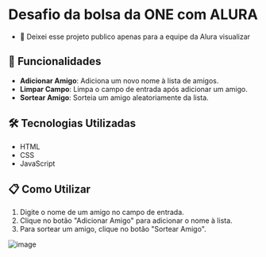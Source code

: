 # Desafio da bolsa da ONE com ALURA

- 📜 Deixei esse projeto publico apenas para a equipe da Alura visualizar


## 🚀 Funcionalidades 
- **Adicionar Amigo**: Adiciona um novo nome à lista de amigos.
- **Limpar Campo**: Limpa o campo de entrada após adicionar um amigo.
- **Sortear Amigo**: Sorteia um amigo aleatoriamente da lista.
    
## 🛠️ Tecnologias Utilizadas 
- HTML
- CSS
- JavaScript 

## 📋 Como Utilizar 

1. Digite o nome de um amigo no campo de entrada.
2. Clique no botão "Adicionar Amigo" para adicionar o nome à lista.
3. Para sortear um amigo, clique no botão "Sortear Amigo".
   
![image](https://github.com/user-attachments/assets/7f8d1027-10f5-4105-a26b-c455cbd4c85e)
